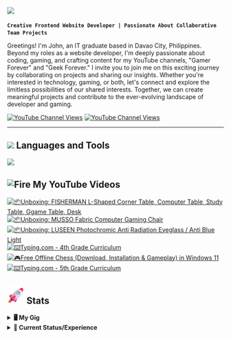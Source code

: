 <a href="https://github.com/emailjohnthomascaballero">
   <img src="https://readme-typing-svg.herokuapp.com/?font=Righteous&size=35&center=true&vCenter=true&width=500&height=70&duration=4000&color=f22b43&lines=Hello!;+I'm+John+Thomas+F.+Caballero!;+a+programmer...;+a+gamer...;+a+content+creator...;+a+streamer...;+a+freelancer." />
</a>

**`Creative Frontend Website Developer | Passionate About Collaborative Team Projects`**

Greetings! I'm John, an IT graduate based in Davao City, Philippines. Beyond my roles as a website developer, I'm deeply passionate about coding, gaming, and crafting content for my YouTube channels, "Gamer Forever" and "Geek Forever." I invite you to join me on this exciting journey by collaborating on projects and sharing our insights. Whether you're interested in technology, gaming, or both, let's connect and explore the limitless possibilities of our shared interests. Together, we can create meaningful projects and contribute to the ever-evolving landscape of developer and gaming.

<p align="left">
   <a href="https://www.youtube.com/@GamerForeverChannel"><img alt="YouTube Channel Views" src="https://img.shields.io/youtube/channel/views/UC88LrCOvWEp83DwV6-qVRzQ?style=for-the-badge&logo=youtube&label=Gamer%20Forever%20YouTube%20Views&color=%23fa3a45"></a>
   <a href="https://www.youtube.com/@GeekForeverChannel"><img alt="YouTube Channel Views" src="https://img.shields.io/youtube/channel/views/UCtujEiwlNyHon-z78FmVW7Q?style=for-the-badge&logo=youtube&label=Geek%20Forever%20YouTube%20Views&color=%23fa3a45"></a>
</p>

---

## <img src='https://user-images.githubusercontent.com/74038190/206662607-d9e7591e-bbf9-42f9-9386-29efc927bc16.gif' width="40"> Languages and Tools

<!-- LANGUAGES AND TOOLS -->

<p align="left">
   <a href="https://github.com/emailjohnthomascaballero">
      <img src="https://skillicons.dev/icons?i=html,css,js,react,ts,tailwind,bootstrap,sass,alpinejs,nodejs,pnpm,npm,yarn,nextjs,vercel,mysql,php,flutter,dart,cs,py,md,notion,git,github,vscode,sublime,wordpress,postman,figma,ps,pr,windows,androidstudio,firebase,devto,discord,gamemakerstudio,unity,gmail,linkedin,stackoverflow,twitter"/>
   </a>
</p>

## <img src="https://raw.githubusercontent.com/Tarikul-Islam-Anik/Animated-Fluent-Emojis/master/Emojis/Travel%20and%20places/Fire.png" alt="Fire" width="40" /> My YouTube Videos

<!-- BEGIN YOUTUBE-CARDS -->
[![📦Unboxing: FISHERMAN L-Shaped Corner Table, Computer Table, Study Table, Ggame Table, Desk](https://ytcards.demolab.com/?id=Fv4K1koY3UE&title=%F0%9F%93%A6Unboxing%3A+FISHERMAN+L-Shaped+Corner+Table%2C+Computer+Table%2C+Study+Table%2C+Ggame+Table%2C+Desk&lang=en&timestamp=1725508384&background_color=%230d1117&title_color=%23ffffff&stats_color=%23dedede&max_title_lines=1&width=250&border_radius=5 "📦Unboxing: FISHERMAN L-Shaped Corner Table, Computer Table, Study Table, Ggame Table, Desk")](https://www.youtube.com/watch?v=Fv4K1koY3UE)
[![📦Unboxing: MUSSO Fabric Computer Gaming Chair](https://ytcards.demolab.com/?id=iEVZsoiFCD8&title=%F0%9F%93%A6Unboxing%3A+MUSSO+Fabric+Computer+Gaming+Chair&lang=en&timestamp=1724905680&background_color=%230d1117&title_color=%23ffffff&stats_color=%23dedede&max_title_lines=1&width=250&border_radius=5 "📦Unboxing: MUSSO Fabric Computer Gaming Chair")](https://www.youtube.com/watch?v=iEVZsoiFCD8)
[![📦Unboxing: LUSEEN Photochromic Anti Radiation Eyeglass / Anti Blue Light](https://ytcards.demolab.com/?id=ziQwVTRqbT8&title=%F0%9F%93%A6Unboxing%3A+LUSEEN+Photochromic+Anti+Radiation+Eyeglass+%2F+Anti+Blue+Light&lang=en&timestamp=1724745286&background_color=%230d1117&title_color=%23ffffff&stats_color=%23dedede&max_title_lines=1&width=250&border_radius=5 "📦Unboxing: LUSEEN Photochromic Anti Radiation Eyeglass / Anti Blue Light")](https://www.youtube.com/watch?v=ziQwVTRqbT8)
[![⌨️Typing.com - 4th Grade Curriculum](https://ytcards.demolab.com/?id=yIjYRq5W92Q&title=%E2%8C%A8%EF%B8%8FTyping.com+-+4th+Grade+Curriculum&lang=en&timestamp=1723811570&background_color=%230d1117&title_color=%23ffffff&stats_color=%23dedede&max_title_lines=1&width=250&border_radius=5 "⌨️Typing.com - 4th Grade Curriculum")](https://www.youtube.com/watch?v=yIjYRq5W92Q)
[![🎮Free Offline Chess (Download, Installation & Gameplay) in Windows 11](https://ytcards.demolab.com/?id=RWE5amqGga8&title=%F0%9F%8E%AEFree+Offline+Chess+%28Download%2C+Installation+%26+Gameplay%29+in+Windows+11&lang=en&timestamp=1723093491&background_color=%230d1117&title_color=%23ffffff&stats_color=%23dedede&max_title_lines=1&width=250&border_radius=5 "🎮Free Offline Chess (Download, Installation & Gameplay) in Windows 11")](https://www.youtube.com/watch?v=RWE5amqGga8)
[![⌨️Typing.com - 5th Grade Curriculum](https://ytcards.demolab.com/?id=n6_RtWF3o-Y&title=%E2%8C%A8%EF%B8%8FTyping.com+-+5th+Grade+Curriculum&lang=en&timestamp=1721827424&background_color=%230d1117&title_color=%23ffffff&stats_color=%23dedede&max_title_lines=1&width=250&border_radius=5 "⌨️Typing.com - 5th Grade Curriculum")](https://www.youtube.com/watch?v=n6_RtWF3o-Y)
<!-- END YOUTUBE-CARDS -->


## <img src="https://raw.githubusercontent.com/Tarikul-Islam-Anik/tarikul-islam-anik/main/assets/images/Rocket.png" width="40"> Stats

<!-- STATS -->
<details>
   <summary><b>🖥️ My Gig</b></summary>
   <table align="center">
      <thead align="center">
      <tr>
       <th colspan="5">
          <img src="https://i.pinimg.com/originals/b8/aa/8f/b8aa8f0ce3ee8c85bb9585d842cdf30c.gif" align="center" title="Anime gif" width="100%" height="auto" alt="Anime typing in a paper gif">
       </th>
     </tr>
     </thead>
     <thead align="center">
       <tr>
         <th>Computer</th>
         <th>Monitor</th>
         <th>Keyboard</th>
         <th>Mouse</th>
         <th>Earphones</th>
         <th>Table</th>
         <th>Chair</th>
       </tr>
     </thead>
     <tbody align="center">
       <tr>
         <td>
            <a href="https://youtu.be/1bBFRKd9Aa8?si=jzLn1byRxL2mmMF2">
            Beelink SER5 AMD Ryzen 7 5800H Mini PC (16gb RAM / 500gb SSD)
            </a>
            <br> and <br>
            i3-6th-Gen DELL Laptop (8gb RAM / 500gb SSD)
         </td>
         <td>
            <a href="https://youtu.be/838IRd-ctm8?si=C8KjeESPAFlBZgv7">
            ARZOPA 16.1 144Hz 1080P Portable Gaming Monitor
            </a>
            <br> and <br>
            <a href="https://youtu.be/wslLP6sJUv8?si=TIog3_DSC4AhgahE">
            LIAGMK 15.6 60Hz 1080P Portable Monitor
            </a>
         </td>
         <td>
            <a href="https://youtu.be/Ph9J2xlU-QM?si=p3LChE-6o7JACKxV">Royal Kludge RK96 Wireless Bluetooth Mechanical Keyboard</a>
         </td>
         <td>
            <a href="https://youtu.be/uK8KFhWrA8g?si=4EZyL5V4JmO2Xnf4">Delux M800 Pro Wireless Gaming Mouse</a>
         </td>
          <td>
             <a href="https://youtu.be/cLtDH_AM2QA?si=iRjXIWU6l-zlLYgo">Soundcore by Anker A20i Bluetooth 5.3 Earphones</a>
         </td>
          <td>
             <a href="https://youtu.be/Fv4K1koY3UE?si=6Kv_OomvH_zZ5WT9">FISHERMAN L-Shaped Corner Computer Table</a>
         </td>
          <td>
             <a href="https://youtu.be/iEVZsoiFCD8?si=mTAmh-vdmmptTWTv">MUSSO 109B Gaming Chair</a>
          </td>
       </tr>
     </tbody>
   </table>
</details>

<details>
   <summary><b>📶 Current Status/Experience</b></summary>
   <table align="center">
      <thead align="center">
      <tr>
       <th colspan="5">
         <img src="https://media.tenor.com/D2H0hPltOdYAAAAd/golden-boy-fake-keyboard-programing-coding-paper-book.gif" align="center" title="Anime gif" width="100%" height="auto" alt="Anime typing in a paper gif">
       </th>
     </tr>
     </thead>
     <thead align="center">
       <tr>
         <th>Logo</th>
         <th>Company</th>
         <th>Experience</th>
         <th>Tech Stack</th>
         <th>Status</th>
       </tr>
     </thead>
     <tbody align="center">
       <tr>
         <td>
            <a href="https://github.com/MMOWiki"> <img src="https://avatars.githubusercontent.com/u/132177038?s=400&u=50b7da79bfc95b09c16cae95a8660ca5202e9c3c&v=4" width="25px" style="vertical-align: middle;" /> </a>
         </td>
         <td>
            MMO WIKI <br> 
            (Client based)
         </td>
         <td>
            1 Year
         </td>
         <td>
           Next.js, React, TypeScript, Bootstrap, SASS, Node, NPM, Figma, Miro, Loom, Trello, Taiga, Discord
         </td>
          <td>
           Currently Working
         </td>
       </tr>
        <tr>
         <td>
            <a href="https://github.com/dianoiatech"> <img src="https://avatars.githubusercontent.com/u/106958509?s=200&v=4" width="25px" style="vertical-align: middle;" /> </a>
         </td>
         <td>         
            Dianoia Tech <br> 
            (Startup Company)
         </td>
         <td>
            4 Months  
         </td>
         <td>
            Nextjs, React, Tailwind, Node, PNPM, ESLint, Figma, Trello, Taiga, Discord
         </td>
         <td>
            Finished
         </td>
       </tr>
     </tbody>
   </table>
</details>

